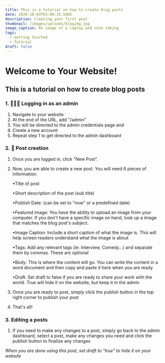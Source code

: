 ```yaml
---
title: This is a tutorial on how to create blog posts
date: 2020-10-03T03:08:33.590Z
description: Creating your first post
thumbnail: /images/uploads/blogimg.jpg
image_caption: An image of a laptop and note taking
tags:
  - Getting Started
  - Tutorial
draft: false
---
```

# Welcome to Your Website!

## This is a tutorial on how to create blog posts

### 1. 👨🏽‍💻 Logging in as an admin

1. Navigate to your website
2. At the end of the URL, add "/admin"
3. You will be directed to the admin credentials page and
4. Create a new account
5. Repeat step 1 to get directed to the admin dashboard

### 2. 📝 Post creation

1. Once you are logged in, click "New Post".
2. Now, you are able to create a new post. You will need 6 pieces of information:

   •Title of post

   •Short description of the post (sub title)

   •Publish Date: (can be set to "now" or a predefined date)

   •Featured image: You have the ability to upload an image from your computer. If you don't have a specific image on hand, look up a image that matches the blog post's subject.

   •Image Caption: Include a short caption of what the image is. This will help screen readers understand what the image is about

   •Tags: Add any relevant tags (ie: Interview, Comedy...) and separate them by commas. These are optional

   •Body: This is where the content will go. You can write the content in a word document and then copy and paste it here when you are ready

   •Draft: Set draft to false if you are ready to share your work with the world. True will hide it on the website, but keep it in the admin
3. Once you are ready to post, simply click the publish button in the top right corner to publish your post
4. That's all!

### 3. Editing a posts

1. If you need to make any changes to a post, simply go back to the admin dashboard, select a post, make any changes you need and click the publish button to finalize any changes

*When you are done using this post, set draft to "true" to hide it on your website*